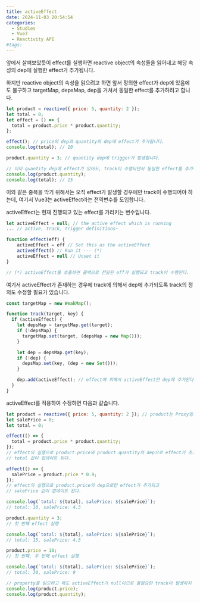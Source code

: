 ```yaml
---
title: activeEffect
date: 2024-11-03 20:54:54
categories:
  - Studies
  - Vue3
  - Reactivity API
#tags:
---
```

앞에서 살펴보았듯이 effect를 실행하면 reactive object의 속성들을 읽어내고 해당 속성의 dep에 실행한 effect가 추가됩니다.

하지만 reactive object의 속성을 읽으려고 하면 앞서 정의한 effect가 dep에 있음에도 불구하고 targetMap, depsMap, dep을 거쳐서 동일한 effect를 추가하려고 합니다.

```js
let product = reactive({ price: 5, quantity: 2 });
let total = 0;
let effect = () => {
  total = product.price * product.quantity;
};

effect(); // price의 dep과 quantity의 dep에 effect가 추가됩니다.
console.log(total); // 10

product.quantity = 3; // quantity dep에 trigger가 발생합니다.

// 이미 quantity dep에 effect가 있어도, track이 수행되면서 동일한 effect를 추가하려고 합니다.
console.log(product.quantity);
console.log(total); // 15
```

이와 같은 중복을 막기 위해서는 오직 effect가 발생할 경우에만 track이 수행되어야 하는데, 여기서 Vue3는 activeEffect라는 전역변수를 도입합니다.

activeEffect는 현재 진행되고 있는 effect를 가리키는 변수입니다.

```js
let activeEffect = null; // the active effect which is running
... // active, track, trigger definitions~

function effect(eff) {
	activeEffect = eff // Set this as the activeEffect
	activeEffect() // Run it --- (*)
	activeEffect = null // Unset it
}

// (*) activeEffect를 호출하면 콜백으로 전달된 eff가 실행되고 track이 수행된다.
```

여기서 activeEffect가 존재하는 경우에 track에 의해서 dep에 추가되도록 track의 정의도 수정할 필요가 있습니다.

```js
const targetMap = new WeakMap();

function track(target, key) {
  if (activeEffect) {
    let depsMap = targetMap.get(target);
    if (!depsMap) {
      targetMap.set(target, (depsMap = new Map()));
    }

    let dep = depsMap.get(key);
    if (!dep) {
      depsMap.set(key, (dep = new Set()));
    }

    dep.add(activeEffect); // effect에 의해서 activeEffect만 dep에 추가된다.
  }
}
```

activeEffect를 적용하여 수정하면 다음과 같습니다.

```js
let product = reactive({ price: 5, quantity: 2 }); // product는 Proxy임을 기억하자.
let salePrice = 0;
let total = 0;

effect(() => {
  total = product.price * product.quantity;
});
// effect의 실행으로 product.price와 product.quantity의 dep으로 effect가 추가되고
// total 값이 업데이트 된다.

effect(() => {
  salePrice = product.price * 0.9;
});
// effect의 실행으로 product.price의 dep으로만 effect가 추가되고
// salePrice 값이 업데이트 된다.
```

```js
console.log(`total: ${total}, salePrice: ${salePrice}`);
// total: 10, salePrice: 4.5

product.quantity = 3;
// 첫 번째 effect 실행

console.log(`total: ${total}, salePrice: ${salePrice}`);
// total: 15, salePrice: 4.5

product.price = 10;
// 첫 번째, 두 번째 effect 실행

console.log(`total: ${total}, salePrice: ${salePrice}`);
// total: 30, salePrice: 9

// property를 읽으려고 해도 activeEffect가 null이므로 불필요한 track이 발생하지 않습니다.
console.log(product.price);
console.log(product.quantity);
```
